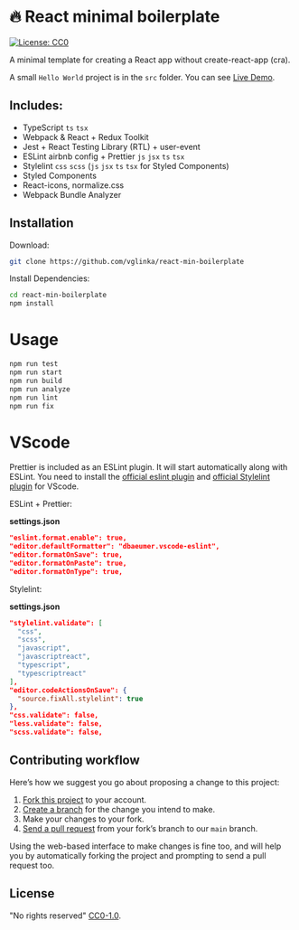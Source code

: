 # 🔥 React minimal boilerplate

[![License: CC0](https://img.shields.io/badge/license-CC0-blue)](https://github.com/vglinka/react-min-boilerplate/blob/main/LICENSE)

A minimal template for creating a React app without create-react-app (cra).

A small `Hello World` project is in the `src` folder. You can see [Live Demo][liveDemo].

[liveDemo]: https://vglinka.github.io/react-min-boilerplate-demo/

## Includes:

- TypeScript `ts` `tsx`
- Webpack & React + Redux Toolkit
- Jest + React Testing Library (RTL) + user-event
- ESLint airbnb config + Prettier `js` `jsx` `ts` `tsx`
- Stylelint `css` `scss` (`js` `jsx` `ts` `tsx` for Styled Components)
- Styled Components
- React-icons, normalize.css
- Webpack Bundle Analyzer

## Installation

Download:

```sh
git clone https://github.com/vglinka/react-min-boilerplate
```

Install Dependencies:

```sh
cd react-min-boilerplate
npm install
```

# Usage

```sh
npm run test
npm run start
npm run build
npm run analyze
npm run lint
npm run fix
```

# VScode

Prettier is included as an ESLint plugin.
It will start automatically along with ESLint.
You need to install the 
[official eslint plugin](https://marketplace.visualstudio.com/items?itemName=dbaeumer.vscode-eslint) and
[official Stylelint plugin](https://marketplace.visualstudio.com/items?itemName=stylelint.vscode-stylelint)
for VScode.

ESLint + Prettier:

**settings.json**
```json
"eslint.format.enable": true,
"editor.defaultFormatter": "dbaeumer.vscode-eslint",
"editor.formatOnSave": true,
"editor.formatOnPaste": true,
"editor.formatOnType": true,
```

Stylelint:

**settings.json**
```json
"stylelint.validate": [
  "css",
  "scss",
  "javascript",
  "javascriptreact",
  "typescript",
  "typescriptreact"
],
"editor.codeActionsOnSave": {
  "source.fixAll.stylelint": true
},
"css.validate": false,
"less.validate": false,
"scss.validate": false,
```

## Contributing workflow

Here’s how we suggest you go about proposing a change to this project:

1. [Fork this project][fork] to your account.
2. [Create a branch][branch] for the change you intend to make.
3. Make your changes to your fork.
4. [Send a pull request][pr] from your fork’s branch to our `main` branch.

Using the web-based interface to make changes is fine too, and will help you
by automatically forking the project and prompting to send a pull request too.

[fork]: https://help.github.com/articles/fork-a-repo/
[branch]: https://help.github.com/articles/creating-and-deleting-branches-within-your-repository
[pr]: https://help.github.com/articles/using-pull-requests/

## License

"No rights reserved" [CC0-1.0](./LICENSE).
